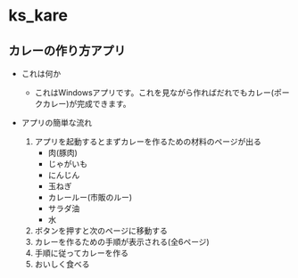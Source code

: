 # ks_kare
## カレーの作り方アプリ
- これは何か
  - これはWindowsアプリです。これを見ながら作ればだれでもカレー(ポークカレー)が完成できます。
- アプリの簡単な流れ

  1. アプリを起動するとまずカレーを作るための材料のページが出る
      - 肉(豚肉)
      - じゃがいも
      - にんじん
      - 玉ねぎ
      - カレールー(市販のルー)
      - サラダ油
      - 水
  2. ボタンを押すと次のページに移動する
  3. カレーを作るための手順が表示される(全6ページ)
  4. 手順に従ってカレーを作る
  5. おいしく食べる
